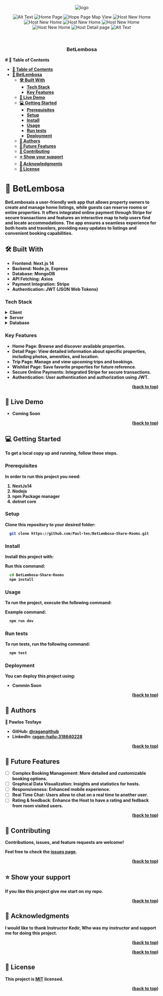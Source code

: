 <a name="readme-top"></a>

<div align="center">
  <img src="./Logo.png" alt="logo" />

  ![Alt Text](./ScreenShoot/Login.png)
  ![Home Page](./ScreenShoot/HomePage.png)
  ![Hope Page Map View](./ScreenShoot/HopePageMapView.png)
  ![Host New Home](./ScreenShoot/Host_One.png)
  ![Host New Home](./ScreenShoot/Host_01.png)
  ![Host New Home](./ScreenShoot/Host_amenities.png)
  ![Host New Home](./ScreenShoot/Host-map.png)
  ![Host New Home](./ScreenShoot/Host_photo.png)
  ![Host Detail page](./ScreenShoot/HostDetailPage.png)
  ![Alt Text](./ScreenShoot/CheckOut.png)

  <br/>
  <h3><b>BetLembosa</h3>
</div>
# 📗 Table of Contents

- [📗 Table of Contents](#-table-of-contents)
- [📖 BetLembosa ](#-betlembosa-)
  - [🛠 Built With ](#-built-with-)
    - [Tech Stack ](#tech-stack-)
    - [Key Features ](#key-features-)
  - [🚀 Live Demo ](#-live-demo-)
  - [💻 Getting Started ](#-getting-started-)
    - [Prerequisites](#prerequisites)
    - [Setup](#setup)
    - [Install](#install)
    - [Usage](#usage)
    - [Run tests](#run-tests)
    - [Deployment](#deployment)
  - [👥 Authors ](#-authors-)
  - [🔭 Future Features ](#-future-features-)
  - [🤝 Contributing ](#-contributing-)
  - [⭐️ Show your support ](#️-show-your-support-)
  - [🙏 Acknowledgments ](#-acknowledgments-)
  - [📝 License ](#-license-)

<!-- PROJECT DESCRIPTION -->

# 📖 BetLembosa <a name="about-project"></a>

**BetLembosa**is a user-friendly web app that allows property owners to create and manage home listings, while guests can reserve rooms or entire properties. It offers integrated online payment through Stripe for secure transactions and features an interactive map to help users find and locate accommodations. The app ensures a seamless experience for both hosts and travelers, providing easy updates to listings and convenient booking capabilities.


## 🛠 Built With <a name="built-with"></a>
- Frontend: Next.js 14
- Backend: Node.js, Express
- Database: MongoDB
- API Fetching: Axios
- Payment Integration: Stripe
- Authentication: JWT (JSON Web Tokens)
### Tech Stack <a name="tech-stack"></a>
<details>
  <summary>Client</summary>
  <ul>
    <li><a href="https://nextjs.org/">Next.js 14</a></li>
  </ul>
</details>
<details>
  <summary>Server</summary>
  <ul>
     <li><a href="https://jwt.io/">JWT</a></li>
      <li><a href="https://dotnet.microsoft.com/en-us/apps/aspnet/">Aps.Net</a></li>
  </ul>
</details>

<details>
<summary>Database</summary>
  <ul>
    <li><a href="https://www.postgresql.org//">PostgreSql</a></li>
  </ul>
</details>

<!-- Features -->

### Key Features <a name="key-features"></a>

- **Home Page:** Browse and discover available properties.
- **Detail Page:** View detailed information about specific properties, including photos, amenities, and location.
- **Trip Page:** Manage and view upcoming trips and bookings.
- **Wishlist Page:** Save favorite properties for future reference.
- **Secure Online Payments:** Integrated Stripe for secure transactions.
- **Authentication:** User authentication and authorization using JWT.

<p align="right">(<a href="#readme-top">back to top</a>)</p>

<!-- LIVE DEMO -->

## 🚀 Live Demo <a name="live-demo"></a>
- Coming Soon

<p align="right">(<a href="#readme-top">back to top</a>)</p>

<!-- GETTING STARTED -->

## 💻 Getting Started <a name="getting-started"></a>

To get a local copy up and running, follow these steps.

### Prerequisites
In order to run this project you need:
1. NextJs14
2. Nodejs
3. npm Package manager
4. dotnet core

### Setup

Clone this repository to your desired folder:

```bash
  git clone https://github.com/Paul-tes/BetLembosa-Share-Rooms.git
```

### Install

Install this project with:

Run this command:

```bash
  cd BetLembosa-Share-Rooms
  npm install
```

### Usage

To run the project, execute the following command:

Example command:

```bash
  npm run dev
```

### Run tests

To run tests, run the following command:

```bash
  npm test
```

### Deployment

You can deploy this project using:
 - Commin Soon

<p align="right">(<a href="#readme-top">back to top</a>)</p>

## 👥 Authors <a name="authors"></a>


👤 **Pawlos Tesfaye**

- GitHub: [@ragangithub](https://github.com/paul-tes)
- LinkedIn: [ragan-hailu-318640228](https://www.linkedin.com/in/paul-tesfaye-687820215/)

<p align="right">(<a href="#readme-top">back to top</a>)</p>

<!-- FUTURE FEATURES -->

## 🔭 Future Features <a name="future-features"></a>

- [ ] **Complex Booking Management:** More detailed and customizable booking options.
- [ ] **Graphical Data Visualization:** Insights and statistics for hosts.
- [ ] **Responsiveness:** Enhanced mobile experience.
- [ ] **Real Time Chat:** Users allow to chat on a real time to another user.
- [ ] **Rating & feedback:** Enhance the Host to have a rating and fedback from room visited users.

<p align="right">(<a href="#readme-top">back to top</a>)</p>

<!-- CONTRIBUTING -->

## 🤝 Contributing <a name="contributing"></a>

Contributions, issues, and feature requests are welcome!

Feel free to check the [issues page](../../issues/).

<p align="right">(<a href="#readme-top">back to top</a>)</p>

<!-- SUPPORT -->

## ⭐️ Show your support <a name="support"></a>

If you like this project give me start on my repo.

<p align="right">(<a href="#readme-top">back to top</a>)</p>

<!-- ACKNOWLEDGEMENTS -->

## 🙏 Acknowledgments <a name="acknowledgements"></a>

I would like to thank Instructor Kedir, Who was my instructor and support me for doing this project.

<p align="right">(<a href="#readme-top">back to top</a>)</p>


<p align="right">(<a href="#readme-top">back to top</a>)</p>

<!-- LICENSE -->

## 📝 License <a name="license"></a>

This project is [MIT](./MIT.md) licensed.

<p align="right">(<a href="#readme-top">back to top</a>)</p>
